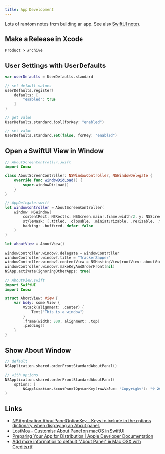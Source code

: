 ```yaml
---
title: App Development
---
```


Lots of random notes from building an app. See also [SwiftUI notes](/programming/swift/swiftui/).

## Make  a Release in Xcode

`Product > Archive`

## User Settings with UserDefaults

```swift
var userDefaults = UserDefaults.standard

// set default values
userDefaults.register(
    defaults: [
        "enabled": true
    ]
)

// get value
UserDefaults.standard.bool(forKey: "enabled")

// set value
UserDefaults.standard.set(false, forKey: "enabled")
```

## Open a SwiftUI View in Window

```swift
// AboutScreenController.swift
import Cocoa

class AboutScreenController: NSWindowController, NSWindowDelegate {
    override func windowDidLoad() {
        super.windowDidLoad()
    }
}

// AppDelegate.swift
let windowController = AboutScreenController(
    window: NSWindow(
        contentRect: NSRect(x: NSScreen.main!.frame.width/2, y: NSScreen.main!.frame.height/2, width: 300, height: 200),
        styleMask: [.titled, .closable, .miniaturizable, .resizable, .fullSizeContentView],
        backing: .buffered, defer: false
    )
)

let aboutView = AboutView()
            
windowController.window?.delegate = windowController
windowController.window?.title = "TrackerZapper"
windowController.window?.contentView = NSHostingView(rootView: aboutView)
windowController.window?.makeKeyAndOrderFront(nil)
NSApp.activate(ignoringOtherApps: true)

// AboutView.swift
import SwiftUI
import Cocoa

struct AboutView: View {
    var body: some View {
        VStack(alignment: .center) {
            Text("This is a window")
        }
        .frame(width: 200, alignment: .top)
        .padding()
    }
}
```

## Show About Window

```swift
// default
NSApplication.shared.orderFrontStandardAboutPanel()

// with options
NSApplication.shared.orderFrontStandardAboutPanel(
    options: [
        NSApplication.AboutPanelOptionKey(rawValue: "Copyright"): "© 2021 Robb Knight"]
)
```

## Links

- [NSApplication.AboutPanelOptionKey - Keys to include in the options dictionary when displaying an About panel.](https://developer.apple.com/documentation/appkit/nsapplication/aboutpaneloptionkey)
- [LostMoa - Customise About Panel on macOS in SwiftUI](https://lostmoa.com/blog/CustomiseAboutPanelOnMacOSInSwiftUI/)
- [Preparing Your App for Distribution | Apple Developer Documentation](https://developer.apple.com/documentation/xcode/preparing-your-app-for-distribution)
- [Add more information to default "About Panel" in Mac OSX with Credits.rtf](http://www.valentinourbano.com/add-more-informations-to-default-about-panel-in-mac-osx.html)

